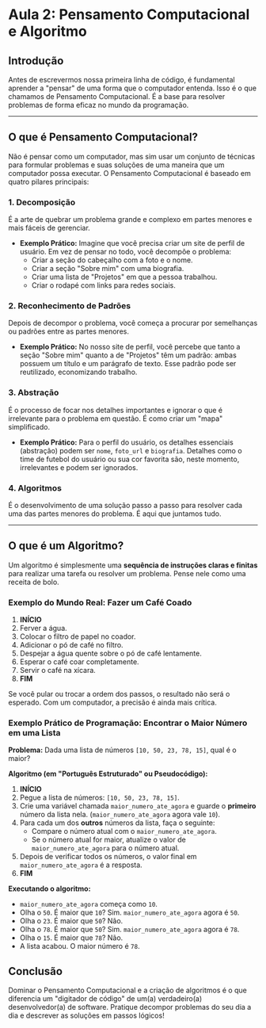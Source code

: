 # Aula 2: Pensamento Computacional e Algoritmo

## Introdução

Antes de escrevermos nossa primeira linha de código, é fundamental aprender a "pensar" de uma forma que o computador entenda. Isso é o que chamamos de Pensamento Computacional. É a base para resolver problemas de forma eficaz no mundo da programação.

---

## O que é Pensamento Computacional?

Não é pensar como um computador, mas sim usar um conjunto de técnicas para formular problemas e suas soluções de uma maneira que um computador possa executar. O Pensamento Computacional é baseado em quatro pilares principais:

### 1. Decomposição

É a arte de quebrar um problema grande e complexo em partes menores e mais fáceis de gerenciar.

*   **Exemplo Prático:** Imagine que você precisa criar um site de perfil de usuário. Em vez de pensar no todo, você decompõe o problema:
    *   Criar a seção do cabeçalho com a foto e o nome.
    *   Criar a seção "Sobre mim" com uma biografia.
    *   Criar uma lista de "Projetos" em que a pessoa trabalhou.
    *   Criar o rodapé com links para redes sociais.

### 2. Reconhecimento de Padrões

Depois de decompor o problema, você começa a procurar por semelhanças ou padrões entre as partes menores.

*   **Exemplo Prático:** No nosso site de perfil, você percebe que tanto a seção "Sobre mim" quanto a de "Projetos" têm um padrão: ambas possuem um título e um parágrafo de texto. Esse padrão pode ser reutilizado, economizando trabalho.

### 3. Abstração

É o processo de focar nos detalhes importantes e ignorar o que é irrelevante para o problema em questão. É como criar um "mapa" simplificado.

*   **Exemplo Prático:** Para o perfil do usuário, os detalhes essenciais (abstração) podem ser `nome`, `foto_url` e `biografia`. Detalhes como o time de futebol do usuário ou sua cor favorita são, neste momento, irrelevantes e podem ser ignorados.

### 4. Algoritmos

É o desenvolvimento de uma solução passo a passo para resolver cada uma das partes menores do problema. É aqui que juntamos tudo.

---

## O que é um Algoritmo?

Um algoritmo é simplesmente uma **sequência de instruções claras e finitas** para realizar uma tarefa ou resolver um problema. Pense nele como uma receita de bolo.

### Exemplo do Mundo Real: Fazer um Café Coado

1.  **INÍCIO**
2.  Ferver a água.
3.  Colocar o filtro de papel no coador.
4.  Adicionar o pó de café no filtro.
5.  Despejar a água quente sobre o pó de café lentamente.
6.  Esperar o café coar completamente.
7.  Servir o café na xícara.
8.  **FIM**

Se você pular ou trocar a ordem dos passos, o resultado não será o esperado. Com um computador, a precisão é ainda mais crítica.

### Exemplo Prático de Programação: Encontrar o Maior Número em uma Lista

**Problema:** Dada uma lista de números `[10, 50, 23, 78, 15]`, qual é o maior?

**Algoritmo (em "Português Estruturado" ou Pseudocódigo):**

1.  **INÍCIO**
2.  Pegue a lista de números: `[10, 50, 23, 78, 15]`.
3.  Crie uma variável chamada `maior_numero_ate_agora` e guarde o **primeiro** número da lista nela. (`maior_numero_ate_agora` agora vale `10`).
4.  Para cada um dos **outros** números da lista, faça o seguinte:
    *   Compare o número atual com o `maior_numero_ate_agora`.
    *   Se o número atual for maior, atualize o valor de `maior_numero_ate_agora` para o número atual.
5.  Depois de verificar todos os números, o valor final em `maior_numero_ate_agora` é a resposta.
6.  **FIM**

**Executando o algoritmo:**
*   `maior_numero_ate_agora` começa como `10`.
*   Olha o `50`. É maior que `10`? Sim. `maior_numero_ate_agora` agora é `50`.
*   Olha o `23`. É maior que `50`? Não.
*   Olha o `78`. É maior que `50`? Sim. `maior_numero_ate_agora` agora é `78`.
*   Olha o `15`. É maior que `78`? Não.
*   A lista acabou. O maior número é `78`.

## Conclusão

Dominar o Pensamento Computacional e a criação de algoritmos é o que diferencia um "digitador de código" de um(a) verdadeiro(a) desenvolvedor(a) de software. Pratique decompor problemas do seu dia a dia e descrever as soluções em passos lógicos!

